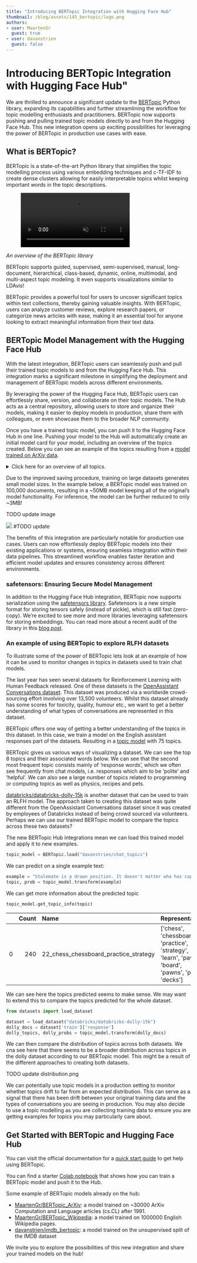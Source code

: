 ```yaml
---
title: "Introducing BERTopic Integration with Hugging Face Hub"
thumbnail: /blog/assets/145_bertopic/logo.png
authors:
- user: MaartenGr
  guest: true
- user: davanstrien
  guest: false
---
```


<h1> Introducing BERTopic Integration with Hugging Face Hub"</h1> 

<!-- {blog_metadata} -->
<!-- {authors} -->

We are thrilled to announce a significant update to the [BERTopic](https://maartengr.github.io/BERTopic) Python library, expanding its capabilities and further streamlining the workflow for topic modelling enthusiasts and practitioners. BERTopic now supports pushing and pulling trained topic models directly to and from the Hugging Face Hub. This new integration opens up exciting possibilities for leveraging the power of BERTopic in production use cases with ease.

## What is BERTopic?

BERTopic is a state-of-the-art Python library that simplifies the topic modelling process using various embedding techniques and c-TF-IDF to create dense clusters allowing for easily interpretable topics whilst keeping important words in the topic descriptions.

<figure class="image table text-center m-0 w-full">
    <video 
        alt="BERTopic overview"
        style="max-width: 70%; margin: auto;"
        autoplay loop autobuffer muted playsinline
    >
      <source src="assets/145_bertopic/bertopic_overview.mp4" type="video/mp4">
  </video>
</figure>

*An overview of the BERTopic library*

BERTopic supports guided, supervised, semi-supervised, manual, long-document, hierarchical, class-based, dynamic, online, multimodal, and multi-aspect topic modeling. It even supports visualizations similar to LDAvis!

BERTopic provides a powerful tool for users to uncover significant topics within text collections, thereby gaining valuable insights. With BERTopic, users can analyze customer reviews, explore research papers, or categorize news articles with ease, making it an essential tool for anyone looking to extract meaningful information from their text data.

## BERTopic Model Management with the Hugging Face Hub

With the latest integration, BERTopic users can seamlessly push and pull their trained topic models to and from the Hugging Face Hub. This integration marks a significant milestone in simplifying the deployment and management of BERTopic models across different environments.

By leveraging the power of the Hugging Face Hub, BERTopic users can effortlessly share, version, and collaborate on their topic models. The Hub acts as a central repository, allowing users to store and organize their models, making it easier to deploy models in production, share them with colleagues, or even showcase them to the broader NLP community. 

Once you have a trained topic model, you can push it to the Hugging Face Hub in one line. Pushing your model to the Hub will automatically create an initial model card for your model, including an overview of the topics created. Below you can see an example of the topics resulting from a [model trained on ArXiv data](https://huggingface.co/MaartenGr/BERTopic_ArXiv). 

<details>
  <summary>Click here for an overview of all topics.</summary>
  
  | Topic ID | Topic Keywords | Topic Frequency | Label | 
|----------|----------------|-----------------|-------| 
| -1 | language - models - model - data - based | 20 | -1_language_models_model_data | 
| 0 | dialogue - dialog - response - responses - intent | 14247 | 0_dialogue_dialog_response_responses | 
| 1 | speech - asr - speech recognition - recognition - end | 1833 | 1_speech_asr_speech recognition_recognition | 
| 2 | tuning - tasks - prompt - models - language | 1369 | 2_tuning_tasks_prompt_models | 
| 3 | summarization - summaries - summary - abstractive - document | 1109 | 3_summarization_summaries_summary_abstractive | 
| 4 | question - answer - qa - answering - question answering | 893 | 4_question_answer_qa_answering | 
| 5 | sentiment - sentiment analysis - aspect - analysis - opinion | 837 | 5_sentiment_sentiment analysis_aspect_analysis | 
| 6 | clinical - medical - biomedical - notes - patient | 691 | 6_clinical_medical_biomedical_notes | 
| 7 | translation - nmt - machine translation - neural machine - neural machine translation | 586 | 7_translation_nmt_machine translation_neural machine | 
| 8 | generation - text generation - text - language generation - nlg | 558 | 8_generation_text generation_text_language generation | 
| 9 | hate - hate speech - offensive - speech - detection | 484 | 9_hate_hate speech_offensive_speech | 
| 10 | news - fake - fake news - stance - fact | 455 | 10_news_fake_fake news_stance | 
| 11 | relation - relation extraction - extraction - relations - entity | 450 | 11_relation_relation extraction_extraction_relations | 
| 12 | ner - named - named entity - entity - named entity recognition | 376 | 12_ner_named_named entity_entity | 
| 13 | parsing - parser - dependency - treebank - parsers | 370 | 13_parsing_parser_dependency_treebank | 
| 14 | event - temporal - events - event extraction - extraction | 314 | 14_event_temporal_events_event extraction | 
| 15 | emotion - emotions - multimodal - emotion recognition - emotional | 300 | 15_emotion_emotions_multimodal_emotion recognition | 
| 16 | word - embeddings - word embeddings - embedding - words | 292 | 16_word_embeddings_word embeddings_embedding | 
| 17 | explanations - explanation - rationales - rationale - interpretability | 212 | 17_explanations_explanation_rationales_rationale | 
| 18 | morphological - arabic - morphology - languages - inflection | 204 | 18_morphological_arabic_morphology_languages | 
| 19 | topic - topics - topic models - lda - topic modeling | 200 | 19_topic_topics_topic models_lda | 
| 20 | bias - gender - biases - gender bias - debiasing | 195 | 20_bias_gender_biases_gender bias | 
| 21 | law - frequency - zipf - words - length | 185 | 21_law_frequency_zipf_words | 
| 22 | legal - court - law - legal domain - case | 182 | 22_legal_court_law_legal domain | 
| 23 | adversarial - attacks - attack - adversarial examples - robustness | 181 | 23_adversarial_attacks_attack_adversarial examples | 
| 24 | commonsense - commonsense knowledge - reasoning - knowledge - commonsense reasoning | 180 | 24_commonsense_commonsense knowledge_reasoning_knowledge | 
| 25 | quantum - semantics - calculus - compositional - meaning | 171 | 25_quantum_semantics_calculus_compositional | 
| 26 | correction - error - error correction - grammatical - grammatical error | 161 | 26_correction_error_error correction_grammatical | 
| 27 | argument - arguments - argumentation - argumentative - mining | 160 | 27_argument_arguments_argumentation_argumentative | 
| 28 | sarcasm - humor - sarcastic - detection - humorous | 157 | 28_sarcasm_humor_sarcastic_detection | 
| 29 | coreference - resolution - coreference resolution - mentions - mention | 156 | 29_coreference_resolution_coreference resolution_mentions | 
| 30 | sense - word sense - wsd - word - disambiguation | 153 | 30_sense_word sense_wsd_word | 
| 31 | knowledge - knowledge graph - graph - link prediction - entities | 149 | 31_knowledge_knowledge graph_graph_link prediction | 
| 32 | parsing - semantic parsing - amr - semantic - parser | 146 | 32_parsing_semantic parsing_amr_semantic | 
| 33 | cross lingual - lingual - cross - transfer - languages | 146 | 33_cross lingual_lingual_cross_transfer | 
| 34 | mt - translation - qe - quality - machine translation | 139 | 34_mt_translation_qe_quality | 
| 35 | sql - text sql - queries - spider - schema | 138 | 35_sql_text sql_queries_spider | 
| 36 | classification - text classification - label - text - labels | 136 | 36_classification_text classification_label_text | 
| 37 | style - style transfer - transfer - text style - text style transfer | 136 | 37_style_style transfer_transfer_text style | 
| 38 | question - question generation - questions - answer - generation | 129 | 38_question_question generation_questions_answer | 
| 39 | authorship - authorship attribution - attribution - author - authors | 127 | 39_authorship_authorship attribution_attribution_author | 
| 40 | sentence - sentence embeddings - similarity - sts - sentence embedding | 123 | 40_sentence_sentence embeddings_similarity_sts | 
| 41 | code - identification - switching - cs - code switching | 121 | 41_code_identification_switching_cs | 
| 42 | story - stories - story generation - generation - storytelling | 118 | 42_story_stories_story generation_generation | 
| 43 | discourse - discourse relation - discourse relations - rst - discourse parsing | 117 | 43_discourse_discourse relation_discourse relations_rst | 
| 44 | code - programming - source code - code generation - programming languages | 117 | 44_code_programming_source code_code generation | 
| 45 | paraphrase - paraphrases - paraphrase generation - paraphrasing - generation | 114 | 45_paraphrase_paraphrases_paraphrase generation_paraphrasing | 
| 46 | agent - games - environment - instructions - agents | 111 | 46_agent_games_environment_instructions | 
| 47 | covid - covid 19 - 19 - tweets - pandemic | 108 | 47_covid_covid 19_19_tweets | 
| 48 | linking - entity linking - entity - el - entities | 107 | 48_linking_entity linking_entity_el | 
| 49 | poetry - poems - lyrics - poem - music | 103 | 49_poetry_poems_lyrics_poem | 
| 50 | image - captioning - captions - visual - caption | 100 | 50_image_captioning_captions_visual | 
| 51 | nli - entailment - inference - natural language inference - language inference | 96 | 51_nli_entailment_inference_natural language inference | 
| 52 | keyphrase - keyphrases - extraction - document - phrases | 95 | 52_keyphrase_keyphrases_extraction_document | 
| 53 | simplification - text simplification - ts - sentence - simplified | 95 | 53_simplification_text simplification_ts_sentence | 
| 54 | empathetic - emotion - emotional - empathy - emotions | 95 | 54_empathetic_emotion_emotional_empathy | 
| 55 | depression - mental - health - mental health - social media | 93 | 55_depression_mental_health_mental health | 
| 56 | segmentation - word segmentation - chinese - chinese word segmentation - chinese word | 93 | 56_segmentation_word segmentation_chinese_chinese word segmentation | 
| 57 | citation - scientific - papers - citations - scholarly | 85 | 57_citation_scientific_papers_citations | 
| 58 | agreement - syntactic - verb - grammatical - subject verb | 85 | 58_agreement_syntactic_verb_grammatical | 
| 59 | metaphor - literal - figurative - metaphors - idiomatic | 83 | 59_metaphor_literal_figurative_metaphors | 
| 60 | srl - semantic role - role labeling - semantic role labeling - role | 82 | 60_srl_semantic role_role labeling_semantic role labeling | 
| 61 | privacy - private - federated - privacy preserving - federated learning | 82 | 61_privacy_private_federated_privacy preserving | 
| 62 | change - semantic change - time - semantic - lexical semantic | 82 | 62_change_semantic change_time_semantic | 
| 63 | bilingual - lingual - cross lingual - cross - embeddings | 80 | 63_bilingual_lingual_cross lingual_cross | 
| 64 | political - media - news - bias - articles | 77 | 64_political_media_news_bias | 
| 65 | medical - qa - question - questions - clinical | 75 | 65_medical_qa_question_questions | 
| 66 | math - mathematical - math word - word problems - problems | 73 | 66_math_mathematical_math word_word problems | 
| 67 | financial - stock - market - price - news | 69 | 67_financial_stock_market_price | 
| 68 | table - tables - tabular - reasoning - qa | 69 | 68_table_tables_tabular_reasoning | 
| 69 | readability - complexity - assessment - features - reading | 65 | 69_readability_complexity_assessment_features | 
| 70 | layout - document - documents - document understanding - extraction | 64 | 70_layout_document_documents_document understanding | 
| 71 | brain - cognitive - reading - syntactic - language | 62 | 71_brain_cognitive_reading_syntactic | 
| 72 | sign - gloss - language - signed - language translation | 61 | 72_sign_gloss_language_signed | 
| 73 | vqa - visual - visual question - visual question answering - question | 59 | 73_vqa_visual_visual question_visual question answering | 
| 74 | biased - biases - spurious - nlp - debiasing | 57 | 74_biased_biases_spurious_nlp | 
| 75 | visual - dialogue - multimodal - image - dialog | 55 | 75_visual_dialogue_multimodal_image | 
| 76 | translation - machine translation - machine - smt - statistical | 54 | 76_translation_machine translation_machine_smt | 
| 77 | multimodal - visual - image - translation - machine translation | 52 | 77_multimodal_visual_image_translation | 
| 78 | geographic - location - geolocation - geo - locations | 51 | 78_geographic_location_geolocation_geo | 
| 79 | reasoning - prompting - llms - chain thought - chain | 48 | 79_reasoning_prompting_llms_chain thought | 
| 80 | essay - scoring - aes - essay scoring - essays | 45 | 80_essay_scoring_aes_essay scoring | 
| 81 | crisis - disaster - traffic - tweets - disasters | 45 | 81_crisis_disaster_traffic_tweets | 
| 82 | graph - text classification - text - gcn - classification | 44 | 82_graph_text classification_text_gcn | 
| 83 | annotation - tools - linguistic - resources - xml | 43 | 83_annotation_tools_linguistic_resources | 
| 84 | entity alignment - alignment - kgs - entity - ea | 43 | 84_entity alignment_alignment_kgs_entity | 
| 85 | personality - traits - personality traits - evaluative - text | 42 | 85_personality_traits_personality traits_evaluative | 
| 86 | ad - alzheimer - alzheimer disease - disease - speech | 40 | 86_ad_alzheimer_alzheimer disease_disease | 
| 87 | taxonomy - hypernymy - taxonomies - hypernym - hypernyms | 39 | 87_taxonomy_hypernymy_taxonomies_hypernym | 
| 88 | active learning - active - al - learning - uncertainty | 37 | 88_active learning_active_al_learning | 
| 89 | reviews - summaries - summarization - review - opinion | 36 | 89_reviews_summaries_summarization_review | 
| 90 | emoji - emojis - sentiment - message - anonymous | 35 | 90_emoji_emojis_sentiment_message | 
| 91 | table - table text - tables - table text generation - text generation | 35 | 91_table_table text_tables_table text generation | 
| 92 | domain - domain adaptation - adaptation - domains - source | 35 | 92_domain_domain adaptation_adaptation_domains | 
| 93 | alignment - word alignment - parallel - pairs - alignments | 34 | 93_alignment_word alignment_parallel_pairs | 
| 94 | indo - languages - indo european - names - family | 34 | 94_indo_languages_indo european_names | 
| 95 | patent - claim - claim generation - chemical - technical | 32 | 95_patent_claim_claim generation_chemical | 
| 96 | agents - emergent - communication - referential - games | 32 | 96_agents_emergent_communication_referential | 
| 97 | graph - amr - graph text - graphs - text generation | 31 | 97_graph_amr_graph text_graphs | 
| 98 | moral - ethical - norms - values - social | 29 | 98_moral_ethical_norms_values | 
| 99 | acronym - acronyms - abbreviations - abbreviation - disambiguation | 27 | 99_acronym_acronyms_abbreviations_abbreviation | 
| 100 | typing - entity typing - entity - type - types | 27 | 100_typing_entity typing_entity_type | 
| 101 | coherence - discourse - discourse coherence - coherence modeling - text | 26 | 101_coherence_discourse_discourse coherence_coherence modeling | 
| 102 | pos - taggers - tagging - tagger - pos tagging | 25 | 102_pos_taggers_tagging_tagger | 
| 103 | drug - social - social media - media - health | 25 | 103_drug_social_social media_media | 
| 104 | gender - translation - bias - gender bias - mt | 24 | 104_gender_translation_bias_gender bias | 
| 105 | job - resume - skills - skill - soft | 21 | 105_job_resume_skills_skill |
  
</details>

Due to the improved saving procedure, training on large datasets generates small model sizes. In the example below, a BERTopic model was trained on 100,000 documents, resulting in a ~50MB model keeping all of the original’s model functionality. For inference, the model can be further reduced to only ~3MB!

TODO update image

![](https://raw.githubusercontent.com/MaartenGr/BERTopic/d58b5a41cfbc032cf6919697b133c840825bcc37/docs/getting_started/serialization/serialization.png) #TODO update 

The benefits of this integration are particularly notable for production use cases. Users can now effortlessly deploy BERTopic models into their existing applications or systems, ensuring seamless integration within their data pipelines. This streamlined workflow enables faster iteration and efficient model updates and ensures consistency across different environments.

### safetensors: Ensuring Secure Model Management

In addition to the Hugging Face Hub integration, BERTopic now supports serialization using the [safetensors library](https://huggingface.co/docs/safetensors/). Safetensors is a new simple format for storing tensors safely (instead of pickle), which is still fast (zero-copy). We’re excited to see more and more libraries leveraging safetensors for storing embeddings. You can read more about a recent audit of the library in this [blog post](https://huggingface.co/blog/safetensors-security-audit).

### An example of using BERTopic to explore RLFH datasets

To illustrate some of the power of BERTopic lets look at an example of how it can be used to monitor changes in topics in datasets used to train chat models. 

The last year has seen several datasets for Reinforcement Learning with Human Feedback released. One of these datasets is the [OpenAssistant Conversations dataset](https://huggingface.co/datasets/OpenAssistant/oasst1). This dataset was produced via a worldwide crowd-sourcing effort involving over 13,500 volunteers. Whilst this dataset already has some scores for toxicity, quality, humour etc., we want to get a better understanding of what types of conversations are represented in this dataset. 

BERTopic offers one way of getting a better understanding of the topics in this dataset. In this case, we train a model on the English assistant responses part of the datasets. Resulting in a [topic model](https://huggingface.co/davanstrien/chat_topics) with 75 topics. 

BERTopic gives us various ways of visualizing a dataset. We can see the top 8 topics and their associated words below. We can see that the second most frequent topic consists mainly of ‘response words’, which we often see frequently from chat models, i.e. responses which aim to be ‘polite’ and ‘helpful’. We can also see a large number of topics related to programming or computing topics as well as physics, recipes and pets. 

[databricks/databricks-dolly-15k](https://huggingface.co/datasets/databricks/databricks-dolly-15k) is another dataset that can be used to train an RLFH model. The approach taken to creating this dataset was quite different from the OpenAssistant Conversations dataset since it was created by employees of Databricks instead of being crowd sourced via volunteers. Perhaps we can use our trained BERTopic model to compare the topics across these two datasets?

The new BERTopic Hub integrations mean we can load this trained model and apply it to new examples. 

```python
topic_model = BERTopic.load("davanstrien/chat_topics")
```

We can predict on a single example text: 

```python
example = "Stalemate is a drawn position. It doesn't matter who has captured more pieces or is in a winning position"
topic, prob = topic_model.transform(example)
```

We can get more information about the predicted topic 

```python
topic_model.get_topic_info(topic)
```

|    |   Count | Name                                  | Representation                                                                                      |
|---:|--------:|:--------------------------------------|:----------------------------------------------------------------------------------------------------|
|  0 |     240 | 22_chess_chessboard_practice_strategy | ['chess', 'chessboard', 'practice', 'strategy', 'learn', 'pawn', 'board', 'pawns', 'play', 'decks'] |

We can see here the topics predicted seems to make sense. We may want to extend this to compare the topics predicted for the whole dataset. 

```python
from datasets import load_dataset

dataset = load_dataset("databricks/databricks-dolly-15k")
dolly_docs = dataset['train']['response']
dolly_topics, dolly_probs = topic_model.transform(dolly_docs)
```

We can then compare the distribution of topics across both datasets. We cna see here that there seems to be a broader distribution across topics in the dolly dataset according to our BERTopic model. This might be a result of the different approaches to creating both datasets. 

TODO update distribution.png

We can potentially use topic models in a production setting to monitor whether topics drift to far from an expected distribution. This can serve as a signal that there has been drift between your original training data and the types of conversations you are seeing in production. You may also decide to use a topic modelling as you are collecting training data to ensure you are getting examples for topics you may particularly care about. 

## Get Started with BERTopic and Hugging Face Hub

You can visit the official documentation for a [quick start guide](https://maartengr.github.io/BERTopic/getting_started/quickstart/quickstart.html) to get help using BERTopic. 

You can find a starter [Colab notebook](https://colab.research.google.com/drive/1JgNfcztTxZP8UEW6qtEyriTcgQfSdzZh?usp=sharing) that shows how you can train a BERTopic model and push it to the Hub.  

Some example of BERTopic models already on the hub:
- [MaartenGr/BERTopic_ArXiv](https://huggingface.co/MaartenGr/BERTopic_ArXiv): a model trained on ~30000 ArXiv Computation and Language articles (cs.CL) after 1991.
- [MaartenGr/BERTopic_Wikipedia](https://huggingface.co/MaartenGr/BERTopic_Wikipedia): a model trained on 1000000 English Wikipedia pages.
- [davanstrien/imdb_bertopic](https://huggingface.co/davanstrien/imdb_bertopic): a model trained on the unsupervised split of the IMDB dataset

We invite you to explore the possibilities of this new integration and share your trained models on the hub! 



